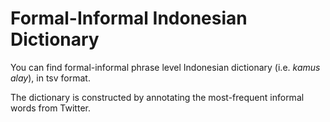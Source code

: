 # Formal-Informal Indonesian Dictionary 

You can find formal-informal phrase level Indonesian dictionary (i.e. _kamus alay_), in tsv format.

The dictionary is constructed by annotating the most-frequent informal words from Twitter. 
